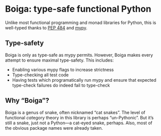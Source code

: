 # Boiga: type-safe functional Python

Unlike most functional programming and monad libraries for Python, this is well-typed thanks to [PEP 484](https://www.python.org/dev/peps/pep-0484/) and [mypy](http://www.mypy-lang.org/).

## Type-safety

Boiga is only as type-safe as mypy permits. However, Boiga makes every attempt to ensure maximal type-safety. This includes:

- Enabling various mypy flags to increase strictness
- Type-checking all test code
- Having tests which programatically run mypy and ensure that expected type-check failures do indeed fail to type-check

## Why “Boiga”?

Boiga is a genus of snake, often nicknamed “cat snakes”. The level of functional *cat*egory theory in this library is perhaps “un-Pythonic”. But it’s still a snake, just not a Python—a cat-eyed snake, perhaps. Also, most of the obvious package names were already taken.
